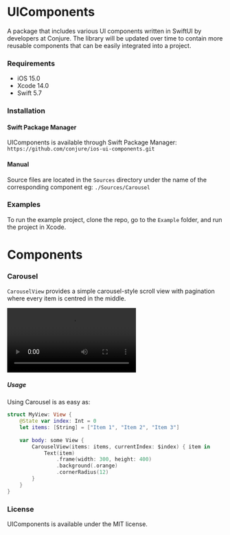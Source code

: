 # UIComponents
A package that includes various UI components written in SwiftUI by developers at Conjure. The library will be updated over time to contain more reusable components that can be easily integrated into a project.

### Requirements
- iOS 15.0
- Xcode 14.0
- Swift 5.7

### Installation 

#### Swift Package Manager
UIComponents is available through Swift Package Manager:
`https://github.com/conjure/ios-ui-components.git`

#### Manual
Source files are located in the `Sources` directory under the name of the corresponding component eg:
`./Sources/Carousel`

### Examples
To run the example project, clone the repo, go to the `Example` folder, and run the project in Xcode.

# Components

### Carousel
`CarouselView` provides a simple carousel-style scroll view with pagination where every item is centred in the middle.

![](https://github.com/conjure/ios-ui-components/blob/main/Images/carousel-video.mp4)

##### Usage
Using Carousel is as easy as:
```swift
struct MyView: View {
    @State var index: Int = 0
    let items: [String] = ["Item 1", "Item 2", "Item 3"]
        
    var body: some View {
        CarouselView(items: items, currentIndex: $index) { item in
            Text(item)
                .frame(width: 300, height: 400)
                .background(.orange)
                .cornerRadius(12)
        }
    }
}
```
### License
UIComponents is available under the MIT license.
